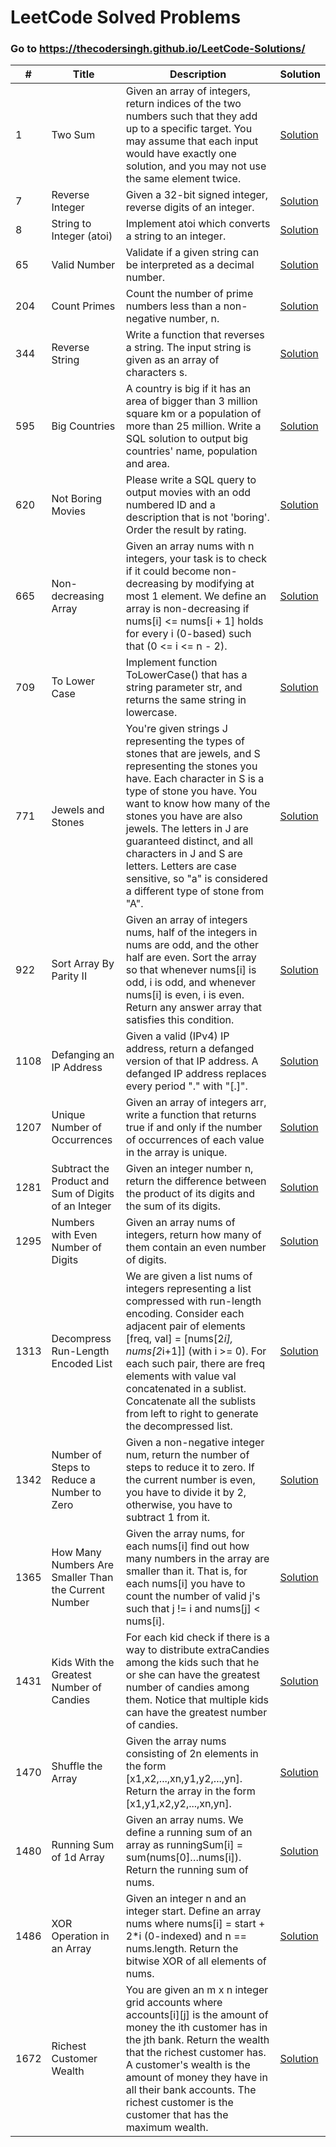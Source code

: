 # LeetCode Solved Problems

### Go to https://thecodersingh.github.io/LeetCode-Solutions/

| # | Title | Description | Solution |
| --- | --- | --- | --- |
| 1 | Two Sum | Given an array of integers, return indices of the two numbers such that they add up to a specific target. You may assume that each input would have exactly one solution, and you may not use the same element twice. | [Solution](twosum.js) |
| 7 | Reverse Integer | Given a 32-bit signed integer, reverse digits of an integer. | [Solution](reverse_integer.js) |
| 8 | String to Integer (atoi) | Implement atoi which converts a string to an integer. | [Solution](string_to_integer.js) |
| 65 | Valid Number | Validate if a given string can be interpreted as a decimal number. | [Solution](valid_number.js) |
| 204 | Count Primes | Count the number of prime numbers less than a non-negative number, n. | [Solution](count_primes.js) |
| 344 | Reverse String | Write a function that reverses a string. The input string is given as an array of characters s. | [Solution](reverse_string.js) |
| 595 | Big Countries | A country is big if it has an area of bigger than 3 million square km or a population of more than 25 million. Write a SQL solution to output big countries' name, population and area. | [Solution](big_countries.sql) |
| 620 | Not Boring Movies | Please write a SQL query to output movies with an odd numbered ID and a description that is not 'boring'. Order the result by rating.| [Solution](not_boring_movies.sql) |
| 665 | Non-decreasing Array | Given an array nums with n integers, your task is to check if it could become non-decreasing by modifying at most 1 element. We define an array is non-decreasing if nums[i] <= nums[i + 1] holds for every i (0-based) such that (0 <= i <= n - 2). | [Solution](non_decreasing_array.js) |
| 709 | To Lower Case | Implement function ToLowerCase() that has a string parameter str, and returns the same string in lowercase. | [Solution](to_lower_case.js) |
| 771 | Jewels and Stones | You're given strings J representing the types of stones that are jewels, and S representing the stones you have.  Each character in S is a type of stone you have.  You want to know how many of the stones you have are also jewels. The letters in J are guaranteed distinct, and all characters in J and S are letters. Letters are case sensitive, so "a" is considered a different type of stone from "A". | [Solution](jewels_and_stones.js) |
| 922 | Sort Array By Parity II | Given an array of integers nums, half of the integers in nums are odd, and the other half are even. Sort the array so that whenever nums[i] is odd, i is odd, and whenever nums[i] is even, i is even. Return any answer array that satisfies this condition. | [Solution](sort_array_parity.js) |
| 1108 | Defanging an IP Address | Given a valid (IPv4) IP address, return a defanged version of that IP address. A defanged IP address replaces every period "." with "[.]". | [Solution](ip_defanging.js) |
| 1207 | Unique Number of Occurrences | Given an array of integers arr, write a function that returns true if and only if the number of occurrences of each value in the array is unique. | [Solution](unique_occurrences.js) |
| 1281 | Subtract the Product and Sum of Digits of an Integer | Given an integer number n, return the difference between the product of its digits and the sum of its digits. | [Solution](subtract_product_and_sum_integer.js) |
| 1295 | Numbers with Even Number of Digits | Given an array nums of integers, return how many of them contain an even number of digits. | [Solution](numbers_even_number_of_digits.js) |
| 1313 | Decompress Run-Length Encoded List | We are given a list nums of integers representing a list compressed with run-length encoding. Consider each adjacent pair of elements [freq, val] = [nums[2*i], nums[2*i+1]] (with i >= 0).  For each such pair, there are freq elements with value val concatenated in a sublist. Concatenate all the sublists from left to right to generate the decompressed list. | [Solution](decompress_run_length_encoded_list.js) |
| 1342 | Number of Steps to Reduce a Number to Zero | Given a non-negative integer num, return the number of steps to reduce it to zero. If the current number is even, you have to divide it by 2, otherwise, you have to subtract 1 from it. | [Solution](reduce_to_zero.js) |
| 1365 | How Many Numbers Are Smaller Than the Current Number | Given the array nums, for each nums[i] find out how many numbers in the array are smaller than it. That is, for each nums[i] you have to count the number of valid j's such that j != i and nums[j] < nums[i]. | [Solution](numbers_smaller_than_current.js) |
| 1431 | Kids With the Greatest Number of Candies| For each kid check if there is a way to distribute extraCandies among the kids such that he or she can have the greatest number of candies among them. Notice that multiple kids can have the greatest number of candies. | [Solution](greatest_number_of_candies.js) |
| 1470 | Shuffle the Array | Given the array nums consisting of 2n elements in the form [x1,x2,...,xn,y1,y2,...,yn]. Return the array in the form [x1,y1,x2,y2,...,xn,yn]. | [Solution](shuffle_array.js) |
| 1480 | Running Sum of 1d Array | Given an array nums. We define a running sum of an array as runningSum[i] = sum(nums[0]…nums[i]). Return the running sum of nums. | [Solution](sum_1d_array.js) |
| 1486 | XOR Operation in an Array | Given an integer n and an integer start. Define an array nums where nums[i] = start + 2\*i (0-indexed) and n == nums.length. Return the bitwise XOR of all elements of nums. | [Solution](xor_array.js) |
| 1672 | Richest Customer Wealth | You are given an m x n integer grid accounts where accounts[i][j] is the amount of money the ith customer has in the jth bank. Return the wealth that the richest customer has. A customer's wealth is the amount of money they have in all their bank accounts. The richest customer is the customer that has the maximum wealth. | [Solution](richest_customer_wealth.js) | |
